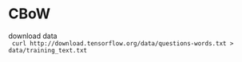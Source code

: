 # CBoW

download data  
``` curl http://download.tensorflow.org/data/questions-words.txt > data/training_text.txt```
